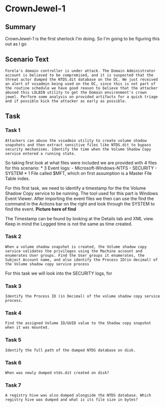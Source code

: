 # CrownJewel-1
## Summary
CrownJewel-1 is the first sherlock I'm doing. So I'm going to be figuring this out as I go <Alan please remove afterwords and put in a correct summary>

## Scenario Text
```Forela's domain controller is under attack. The Domain Administrator account is believed to be compromised, and it is suspected that the threat actor dumped the NTDS.dit database on the DC. We just received an alert of vssadmin being used on the DC, since this is not part of the routine schedule we have good reason to believe that the attacker abused this LOLBIN utility to get the Domain environment's crown jewel. Perform some analysis on provided artifacts for a quick triage and if possible kick the attacker as early as possible.```

## Task
### Task 1
```Attackers can abuse the vssadmin utility to create volume shadow snapshots and then extract sensitive files like NTDS.dit to bypass security mechanisms. Identify the time when the Volume Shadow Copy service entered a running state.```

So taking first look at what files were included we are provided with 4 files for this scenario:
	* 3 Event logs:
		- Microsoft-Windows-NTFS
		- SECURITY
		- SYSTEM
	* 1 File called $MFT, which on first assumption is a Master File Table index.

For this first task, we need to identify a timestamp for the the Volume Shadow Copy service to be running. The tool used for this part is Windows Event Viewer.
After importing the event files we then can use the find the command in the Actions bar on the right and look through the SYSTEM to find the event.
**Picture here of find**

The Timestamp can be found by looking at the Details tab and XML view. Keep in mind the Logged time is not the same as time created.

### Task 2
```When a volume shadow snapshot is created, the Volume shadow copy service validates the privileges using the Machine account and enumerates User groups. Find the User groups it enumerates, the Subject Account name, and also identify the Process ID(in decimal) of the Volume shadow copy service process```

For this task we will look into the SECURITY logs, for 
### Task 3
```Identify the Process ID (in Decimal) of the volume shadow copy service process.```
### Task 4
```Find the assigned Volume ID/GUID value to the Shadow copy snapshot when it was mounted.```
### Task 5
```Identify the full path of the dumped NTDS database on disk.```
### Task 6
```When was newly dumped ntds.dit created on disk?```
### Task 7
```A registry hive was also dumped alongside the NTDS database. Which registry hive was dumped and what is its file size in bytes?```